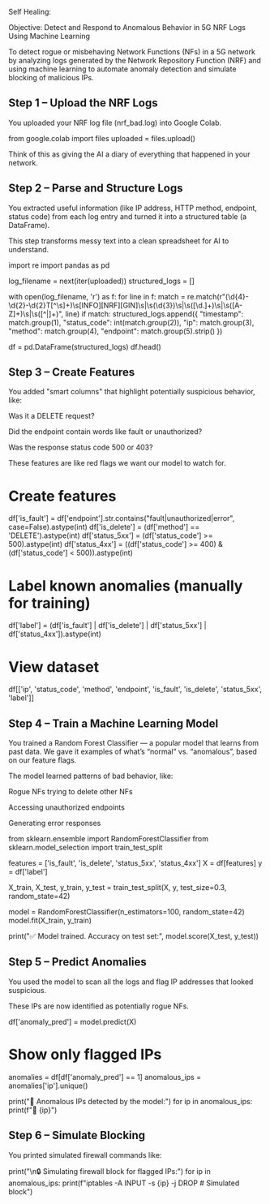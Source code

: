 Self Healing: 

Objective: Detect and Respond to Anomalous Behavior in 5G NRF Logs Using Machine Learning

To detect rogue or misbehaving Network Functions (NFs) in a 5G network by analyzing logs generated by the Network Repository Function (NRF) and using machine learning to automate anomaly detection and simulate blocking of malicious IPs.

Step 1 – Upload the NRF Logs
------------------------------------
You uploaded your NRF log file (nrf_bad.log) into Google Colab.

from google.colab import files
uploaded = files.upload()

Think of this as giving the AI a diary of everything that happened in your network.

Step 2 – Parse and Structure Logs
----------------------------------------
You extracted useful information (like IP address, HTTP method, endpoint, status code) from each log entry and turned it into a structured table (a DataFrame).

This step transforms messy text into a clean spreadsheet for AI to understand.

import re
import pandas as pd

log_filename = next(iter(uploaded))
structured_logs = []

with open(log_filename, 'r') as f:
    for line in f:
        match = re.match(r"(\d{4}-\d{2}-\d{2}T[^\s]+)\s\[INFO\]\[NRF\]\[GIN\]\s\|\s(\d{3})\s\|\s([\d\.]+)\s\|\s([A-Z]+)\s\|\s([^|]+)", line)
        if match:
            structured_logs.append({
                "timestamp": match.group(1),
                "status_code": int(match.group(2)),
                "ip": match.group(3),
                "method": match.group(4),
                "endpoint": match.group(5).strip()
            })

df = pd.DataFrame(structured_logs)
df.head()

Step 3 – Create Features
------------------------------
You added "smart columns" that highlight potentially suspicious behavior, like:

Was it a DELETE request?

Did the endpoint contain words like fault or unauthorized?

Was the response status code 500 or 403?

These features are like red flags we want our model to watch for.

# Create features
df['is_fault'] = df['endpoint'].str.contains("fault|unauthorized|error", case=False).astype(int)
df['is_delete'] = (df['method'] == 'DELETE').astype(int)
df['status_5xx'] = (df['status_code'] >= 500).astype(int)
df['status_4xx'] = ((df['status_code'] >= 400) & (df['status_code'] < 500)).astype(int)

# Label known anomalies (manually for training)
df['label'] = (df['is_fault'] | df['is_delete'] | df['status_5xx'] | df['status_4xx']).astype(int)

# View dataset
df[['ip', 'status_code', 'method', 'endpoint', 'is_fault', 'is_delete', 'status_5xx', 'label']]


Step 4 – Train a Machine Learning Model
--------------------------------------------

You trained a Random Forest Classifier — a popular model that learns from past data.
We gave it examples of what’s “normal” vs. “anomalous”, based on our feature flags.

The model learned patterns of bad behavior, like:

Rogue NFs trying to delete other NFs

Accessing unauthorized endpoints

Generating error responses

from sklearn.ensemble import RandomForestClassifier
from sklearn.model_selection import train_test_split

features = ['is_fault', 'is_delete', 'status_5xx', 'status_4xx']
X = df[features]
y = df['label']

X_train, X_test, y_train, y_test = train_test_split(X, y, test_size=0.3, random_state=42)

model = RandomForestClassifier(n_estimators=100, random_state=42)
model.fit(X_train, y_train)

print("✅ Model trained. Accuracy on test set:", model.score(X_test, y_test))


Step 5 – Predict Anomalies
---------------------------------
You used the model to scan all the logs and flag IP addresses that looked suspicious.

These IPs are now identified as potentially rogue NFs.

df['anomaly_pred'] = model.predict(X)

# Show only flagged IPs
anomalies = df[df['anomaly_pred'] == 1]
anomalous_ips = anomalies['ip'].unique()

print("🚨 Anomalous IPs detected by the model:")
for ip in anomalous_ips:
    print(f"🚫 {ip}")

Step 6 – Simulate Blocking
-----------------------------------------
    
You printed simulated firewall commands like:

print("\n🔒 Simulating firewall block for flagged IPs:")
for ip in anomalous_ips:
    print(f"iptables -A INPUT -s {ip} -j DROP  # Simulated block")

